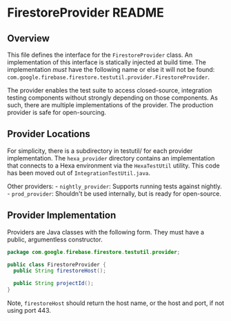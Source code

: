 # FirestoreProvider README

## Overview

This file defines the interface for the `FirestoreProvider` class. An implementation of this
interface is statically injected at build time. The implementation _must_ have the following name or
else it will not be found: `com.google.firebase.firestore.testutil.provider.FirestoreProvider`.

The provider enables the test suite to access closed-source, integration testing components without
strongly depending on those components. As such, there are multiple implementations of the provider.
The production provider is safe for open-sourcing.

## Provider Locations

For simplicity, there is a subdirectory in testutil/ for each provider implementation. The
`hexa_provider` directory contains an implementation that connects to a Hexa environment via the
`HexaTestUtil` utility. This code has been moved out of `IntegrationTestUtil.java`.

Other providers: - `nightly_provider`: Supports running tests against nightly. - `prod_provider`:
Shouldn't be used internally, but is ready for open-source.

## Provider Implementation

Providers are Java classes with the following form. They must have a public, argumentless
constructor.

```java
package com.google.firebase.firestore.testutil.provider;

public class FirestoreProvider {
  public String firestoreHost();

  public String projectId();
}
```

Note, `firestoreHost` should return the host name, or the host and port, if not using port 443.
